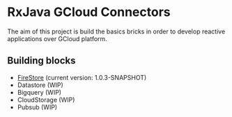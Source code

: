 # RxJava GCloud Connectors

The aim of this project is build the basics bricks in order to develop reactive applications over GCloud platform.

## Building blocks

* [FireStore](https://github.com/masmovil/rx-gcloud-connectors/tree/master/firestore) (current version: 1.0.3-SNAPSHOT)
* Datastore (WIP)
* Bigquery (WIP)
* CloudStorage (WIP)
* Pubsub (WIP)
